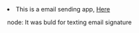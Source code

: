 <li>This is a email sending app, <a href="https://send-mail-vhzm.onrender.com">Here</a></li>

node: It was buld for texting email signature
